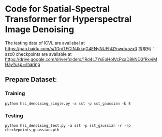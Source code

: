 # Code for Spatial-Spectral Transformer for Hyperspectral Image Denoising

The testing data of ICVL are availabel at https://pan.baidu.com/s/1GqjTFCtNJkkqG4ENyNUFhQ?pwd=azx0 
提取码：azx0 
checkpoints are available at https://drive.google.com/drive/folders/1Rd4L7YsEoHolVcPxaD8kND3fRxviMHay?usp=sharing

## Prepare Dataset:

### Training
```
python hsi_denoising_single.py -a sst -p sst_gaussian -b 8
```
### Testing
```
python hsi_denoising_test.py -a sst -p sst_gaussian -r -rp checkepoints_guassian.pth 
```